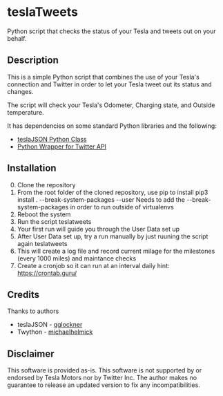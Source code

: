 # teslaTweets
Python script that checks the status of your Tesla and tweets out on your behalf.


## Description
This is a simple Python script that combines the use of your Tesla's connection and Twitter in order to let your Tesla tweet out its status and changes.

The script will check your Tesla's Odometer, Charging state, and Outside temperature.

It has dependencies on some standard Python libraries and the following:
- [teslaJSON Python Class](https://github.com/gglockner/teslajson)
- [Python Wrapper for Twitter API](https://github.com/ryanmcgrath/twython)


## Installation
0. Clone the repository
1. From the root folder of the cloned repository, use pip to install
    pip3 install . --break-system-packages --user
    Needs to add the --break-system-packages in order to run outside of virtualenvs 
2. Reboot the system
3. Run the script
    teslatweets
4. Your first run will guide you through the User Data set up
5. After User Data set up, try a run manually by just ruuning the script again
    teslatweets
6. This will create a log file and record current milage for the milestones (every 1000 miles) and maintance checks
7. Create a cronjob so it can run at an interval daily
    hint: https://crontab.guru/

## Credits
Thanks to authors 
- teslaJSON - [gglockner](https://github.com/gglockner/teslajson/commits?author=gglockner)
- Twython - [michaelhelmick](https://github.com/ryanmcgrath/twython/commits?author=michaelhelmick)

## Disclaimer
This software is provided as-is.  This software is not supported by or endorsed by Tesla Motors nor by Twitter Inc. The author makes no guarantee to release an updated version to fix any incompatibilities.
